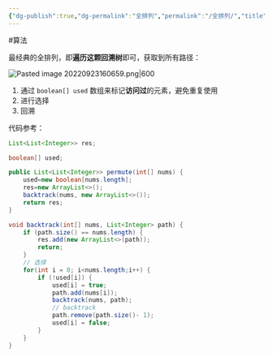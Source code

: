 ```yaml
---
{"dg-publish":true,"dg-permalink":"全排列","permalink":"/全排列/","title":"全排列","tags":["数组","全排列","回溯"]}
---
```



#算法

最经典的全排列，即**遍历这颗回溯树**即可，获取到所有路径：

![Pasted image 20220923160659.png|600](/img/user/attachments/images/Pasted%20image%2020220923160659.png)

1. 通过 `boolean[] used` 数组来标记**访问过**的元素，避免重复使用
2. 进行选择
3. 回溯

代码参考：

```java
List<List<Integer>> res;

boolean[] used;

public List<List<Integer>> permute(int[] nums) {
	used=new boolean[nums.length];
	res=new ArrayList<>();
	backtrack(nums, new ArrayList<>());
	return res;
}

void backtrack(int[] nums, List<Integer> path) {
	if (path.size() == nums.length) {
		res.add(new ArrayList<>(path));
		return;
	}
	// 选择
	for(int i = 0; i<nums.length;i++) {
		if (!used[i]) {
			used[i] = true;
			path.add(nums[i]);
			backtrack(nums, path);
			// backtrack
			path.remove(path.size()- 1);
			used[i] = false;
		}
	}
}
```